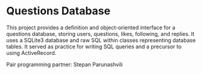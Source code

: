 # Questions Database

This project provides a definition and object-oriented interface for a questions
database, storing users, questions, likes, following, and replies. It uses a
SQLite3 database and raw SQL within classes representing database tables.
It served as practice for writing SQL queries and a precursor to using 
ActiveRecord.

Pair programming partner: Stepan  Parunashvili
